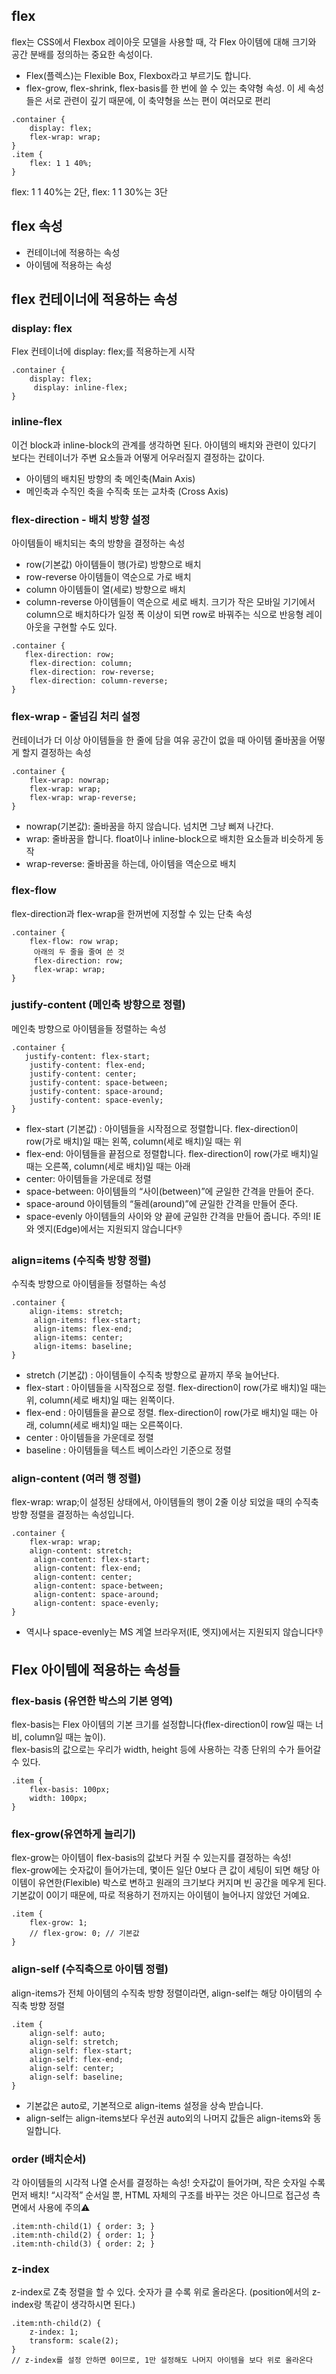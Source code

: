 ## flex
flex는 CSS에서 Flexbox 레이아웃 모델을 사용할 때, 각 Flex 아이템에 대해 크기와 공간 분배를 정의하는 중요한 속성이다.
+ Flex(플렉스)는 Flexible Box, Flexbox라고 부르기도 합니다.
+ flex-grow, flex-shrink, flex-basis를 한 번에 쓸 수 있는 축약형 속성.
이 세 속성들은 서로 관련이 깊기 때문에, 이 축약형을 쓰는 편이 여러모로 편리
```
.container {
	display: flex;
	flex-wrap: wrap;
}
.item {
	flex: 1 1 40%;
}
```
flex: 1 1 40%는 2단, flex: 1 1 30%는 3단

## flex 속성
+ 컨테이너에 적용하는 속성
+ 아이템에 적용하는 속성

## flex 컨테이너에 적용하는 속성
###  display: flex 
Flex 컨테이너에 display: flex;를 적용하는게 시작
```
.container {
	display: flex;
	 display: inline-flex; 
}
```
###  inline-flex
이건 block과 inline-block의 관계를 생각하면 된다.
아이템의 배치와 관련이 있다기 보다는 컨테이너가 주변 요소들과 어떻게 어우러질지 결정하는 값이다.
+ 아이템의 배치된 방향의 축 메인축(Main Axis)
+ 메인축과 수직인 축을 수직축 또는 교차축 (Cross Axis)

###  flex-direction - 배치 방향 설정
아이템들이 배치되는 축의 방향을 결정하는 속성
+  row(기본값)
 아이템들이 행(가로) 방향으로 배치
 + row-reverse
 아이템들이 역순으로 가로 배치
 + column
 아이템들이 열(세로) 방향으로 배치
 + column-reverse
 아이템들이 역순으로 세로 배치. 크기가 작은 모바일 기기에서 column으로 배치하다가 일정 폭 이상이 되면 row로 바꿔주는 식으로 반응형 레이아웃을 구현할 수도 있다.
 ```
 .container {
	flex-direction: row;
	 flex-direction: column; 
	 flex-direction: row-reverse; 
	 flex-direction: column-reverse; 
}
```

 ###  flex-wrap - 줄넘김 처리 설정
 컨테이너가 더 이상 아이템들을 한 줄에 담을 여유 공간이 없을 때
아이템 줄바꿈을 어떻게 할지 결정하는 속성
```
.container {
	flex-wrap: nowrap;
	flex-wrap: wrap; 
	flex-wrap: wrap-reverse; 
}
```
+ nowrap(기본값):
줄바꿈을 하지 않습니다. 넘치면 그냥 삐져 나간다.
+ wrap:
줄바꿈을 합니다. float이나 inline-block으로 배치한 요소들과 비슷하게 동작
+ wrap-reverse:
줄바꿈을 하는데, 아이템을 역순으로 배치

### flex-flow
flex-direction과 flex-wrap을 한꺼번에 지정할 수 있는 단축 속성
```
.container {
	flex-flow: row wrap;
	 아래의 두 줄을 줄여 쓴 것 
	 flex-direction: row; 
	 flex-wrap: wrap; 
}
```
### justify-content (메인축 방향으로 정렬)
 메인축 방향으로 아이템을들 정렬하는 속성
 ```
 .container {
	justify-content: flex-start;
	 justify-content: flex-end; 
	 justify-content: center; 
	 justify-content: space-between; 
	 justify-content: space-around; 
	 justify-content: space-evenly; 
}
```
+ flex-start (기본값) :
아이템들을 시작점으로 정렬합니다.
flex-direction이 row(가로 배치)일 때는 왼쪽, column(세로 배치)일 때는 위
+ flex-end: 
아이템들을 끝점으로 정렬합니다.
flex-direction이 row(가로 배치)일 때는 오른쪽, column(세로 배치)일 때는 아래
+ center: 
아이템들을 가운데로 정렬
+ space-between: 
아이템들의 “사이(between)”에 균일한 간격을 만들어 준다.
+ space-around
아이템들의 “둘레(around)”에 균일한 간격을 만들어 준다.
+ space-evenly
아이템들의 사이와 양 끝에 균일한 간격을 만들어 줍니다.
주의! IE와 엣지(Edge)에서는 지원되지 않습니다👎

### align=items (수직축 방향 정렬)
수직축 방향으로 아이템을들 정렬하는 속성
```
.container {
	align-items: stretch;
	 align-items: flex-start; 
	 align-items: flex-end; 
	 align-items: center; 
	 align-items: baseline; 
}
```
+ stretch (기본값) : 
아이템들이 수직축 방향으로 끝까지 쭈욱 늘어난다.
+ flex-start : 
아이템들을 시작점으로 정렬.
flex-direction이 row(가로 배치)일 때는 위, column(세로 배치)일 때는 왼쪽이다.
+ flex-end :
아이템들을 끝으로 정렬.
flex-direction이 row(가로 배치)일 때는 아래, column(세로 배치)일 때는 오른쪽이다.
+ center : 
아이템들을 가운데로 정렬
+ baseline : 
아이템들을 텍스트 베이스라인 기준으로 정렬
### align-content (여러 행 정렬)
flex-wrap: wrap;이 설정된 상태에서, 아이템들의 행이 2줄 이상 되었을 때의 수직축 방향 정렬을 결정하는 속성입니다.
```
.container {
	flex-wrap: wrap;
	align-content: stretch;
	 align-content: flex-start; 
	 align-content: flex-end; 
	 align-content: center; 
	 align-content: space-between; 
	 align-content: space-around; 
	 align-content: space-evenly; 
}
```
+ 역시나 space-evenly는 MS 계열 브라우저(IE, 엣지)에서는 지원되지 않습니다👎

## Flex 아이템에 적용하는 속성들
### flex-basis (유연한 박스의 기본 영역)
flex-basis는 Flex 아이템의 기본 크기를 설정합니다(flex-direction이 row일 때는 너비, column일 때는 높이).\
flex-basis의 값으로는 우리가 width, height 등에 사용하는 각종 단위의 수가 들어갈 수 있다.
```
.item {
	flex-basis: 100px;
	width: 100px;
}
```

### flex-grow(유연하게 늘리기)
flex-grow는 아이템이 flex-basis의 값보다 커질 수 있는지를 결정하는 속성!\
flex-grow에는 숫자값이 들어가는데, 몇이든 일단 0보다 큰 값이 세팅이 되면 해당 아이템이 유연한(Flexible) 박스로 변하고 원래의 크기보다 커지며 빈 공간을 메우게 된다.\
기본값이 0이기 때문에, 따로 적용하기 전까지는 아이템이 늘어나지 않았던 거예요.
```
.item {
	flex-grow: 1;
	// flex-grow: 0; // 기본값
}
```
### align-self (수직축으로 아이템 정렬)
align-items가 전체 아이템의 수직축 방향 정렬이라면, align-self는 해당 아이템의 수직축 방향 정렬
```
.item {
	align-self: auto;
	align-self: stretch; 
	align-self: flex-start; 
	align-self: flex-end; 
	align-self: center; 
	align-self: baseline; 
}
```
+ 기본값은 auto로, 기본적으로 align-items 설정을 상속 받습니다.
+ align-self는 align-items보다 우선권 auto외의 나머지 값들은 align-items와 동일합니다.

### order (배치순서)
각 아이템들의 시각적 나열 순서를 결정하는 속성!
숫자값이 들어가며, 작은 숫자일 수록 먼저 배치! “시각적” 순서일 뿐, HTML 자체의 구조를 바꾸는 것은 아니므로 접근성 측면에서 사용에 주의⚠️
```
.item:nth-child(1) { order: 3; } 
.item:nth-child(2) { order: 1; } 
.item:nth-child(3) { order: 2; } 
```
### z-index
z-index로 Z축 정렬을 할 수 있다. 숫자가 클 수록 위로 올라온다.
(position에서의 z-index랑 똑같이 생각하시면 된다.)
```
.item:nth-child(2) {
	z-index: 1;
	transform: scale(2);
}
// z-index를 설정 안하면 0이므로, 1만 설정해도 나머지 아이템을 보다 위로 올라온다
```